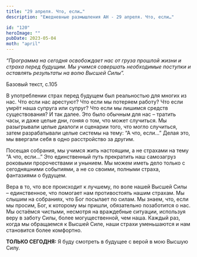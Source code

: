 ```yaml
---
title: "29 апреля. Что, если…"
description: "Ежедневные размышления АН - 29 апреля. Что, если…"

id: "120"
heroImage: ""
pubDate: 2023-05-04
moth: "april"
---
```


_“Программа на сегодня освобождает нас от груза прошлой жизни и страха перед
будущим. Мы учимся совершать необходимые поступки и оставлять результаты на
волю Высшей Силы”._

Базовый текст, с.105

В употреблении страх перед будущем был реальностью для многих из нас. Что если
нас арестуют? Что если мы потеряем работу? Что если умрёт наша супруга или
супруг? Что если мы лишимся средств существования? И так далее. Это было
обычным для нас – тратить часы, и даже целые дни, гоняя о том, что может
случиться. Мы разыгрывали целые диалоги и сценарии того, что могло случиться,
затем разрабатывали целые системы на тему: “А что, если…” Делая это, мы
ввергали себя в одно расстройство за другим.

Посещая собрания, мы учимся жить настоящим, а не страхами на тему “А что,
если…” Это единственный путь прекратить наш самозагруз роковыми пророчествами
и унынием. Мы можем иметь дело только с сегодняшними событиями, а не со
своими, полными страха, фантазиями о будущем.

Вера в то, что все происходит к лучшему, по воле нашей Высшей Силы –
единственное, что помогает нам противостоять нашим страхам. Мы слышим на
собраниях, что Бог посылает по силам. Мы знаем, что, если мы просим, Бог, к
которому мы пришли, обязательно позаботится о нас. Мы остаёмся чистыми,
несмотря на враждебные ситуации, используя веру в заботу Силы, более
могущественной, чем наша. Каждый раз, когда мы обращаемся к Высшей Силе, наши
страхи уменьшаются и нам становится более комфортно.

**ТОЛЬКО СЕГОДНЯ:** Я буду смотреть в будущее с верой в мою Высшую Силу.
